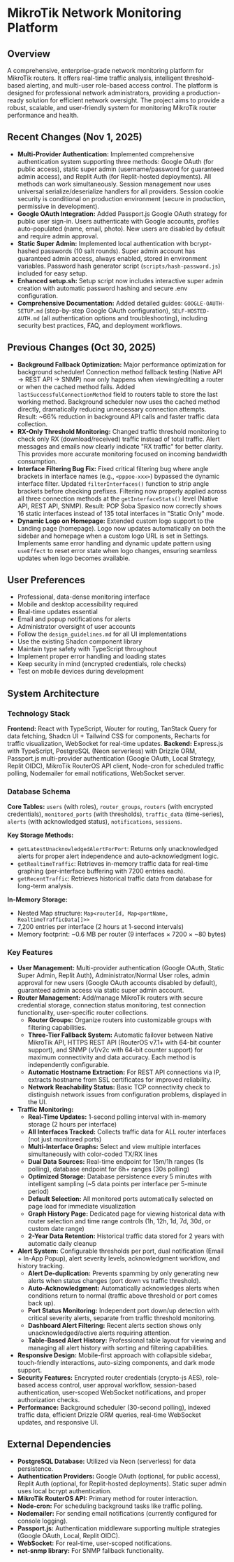 # MikroTik Network Monitoring Platform

## Overview
A comprehensive, enterprise-grade network monitoring platform for MikroTik routers. It offers real-time traffic analysis, intelligent threshold-based alerting, and multi-user role-based access control. The platform is designed for professional network administrators, providing a production-ready solution for efficient network oversight. The project aims to provide a robust, scalable, and user-friendly system for monitoring MikroTik router performance and health.

## Recent Changes (Nov 1, 2025)
-   **Multi-Provider Authentication:** Implemented comprehensive authentication system supporting three methods: Google OAuth (for public access), static super admin (username/password for guaranteed admin access), and Replit Auth (for Replit-hosted deployments). All methods can work simultaneously. Session management now uses universal serialize/deserialize handlers for all providers. Session cookie security is conditional on production environment (secure in production, permissive in development).
-   **Google OAuth Integration:** Added Passport.js Google OAuth strategy for public user sign-in. Users authenticate with Google accounts, profiles auto-populated (name, email, photo). New users are disabled by default and require admin approval.
-   **Static Super Admin:** Implemented local authentication with bcrypt-hashed passwords (10 salt rounds). Super admin account has guaranteed admin access, always enabled, stored in environment variables. Password hash generator script (`scripts/hash-password.js`) included for easy setup.
-   **Enhanced setup.sh:** Setup script now includes interactive super admin creation with automatic password hashing and secure .env configuration.
-   **Comprehensive Documentation:** Added detailed guides: `GOOGLE-OAUTH-SETUP.md` (step-by-step Google OAuth configuration), `SELF-HOSTED-AUTH.md` (all authentication options and troubleshooting), including security best practices, FAQ, and deployment workflows.

## Previous Changes (Oct 30, 2025)
-   **Background Fallback Optimization:** Major performance optimization for background scheduler! Connection method fallback testing (Native API → REST API → SNMP) now only happens when viewing/editing a router or when the cached method fails. Added `lastSuccessfulConnectionMethod` field to routers table to store the last working method. Background scheduler now uses the cached method directly, dramatically reducing unnecessary connection attempts. Result: ~66% reduction in background API calls and faster traffic data collection.
-   **RX-Only Threshold Monitoring:** Changed traffic threshold monitoring to check only RX (download/received) traffic instead of total traffic. Alert messages and emails now clearly indicate "RX traffic" for better clarity. This provides more accurate monitoring focused on incoming bandwidth consumption.
-   **Interface Filtering Bug Fix:** Fixed critical filtering bug where angle brackets in interface names (e.g., `<pppoe-xxx>`) bypassed the dynamic interface filter. Updated `filterInterfaces()` function to strip angle brackets before checking prefixes. Filtering now properly applied across all three connection methods at the `getInterfaceStats()` level (Native API, REST API, SNMP). Result: POP Soba Spasico now correctly shows 16 static interfaces instead of 135 total interfaces in "Static Only" mode.
-   **Dynamic Logo on Homepage:** Extended custom logo support to the Landing page (homepage). Logo now updates automatically on both the sidebar and homepage when a custom logo URL is set in Settings. Implements same error handling and dynamic update pattern using `useEffect` to reset error state when logo changes, ensuring seamless updates when logo becomes available.

## User Preferences
- Professional, data-dense monitoring interface
- Mobile and desktop accessibility required
- Real-time updates essential
- Email and popup notifications for alerts
- Administrator oversight of user accounts
- Follow the `design_guidelines.md` for all UI implementations
- Use the existing Shadcn component library
- Maintain type safety with TypeScript throughout
- Implement proper error handling and loading states
- Keep security in mind (encrypted credentials, role checks)
- Test on mobile devices during development

## System Architecture

### Technology Stack
**Frontend:** React with TypeScript, Wouter for routing, TanStack Query for data fetching, Shadcn UI + Tailwind CSS for components, Recharts for traffic visualization, WebSocket for real-time updates.
**Backend:** Express.js with TypeScript, PostgreSQL (Neon serverless) with Drizzle ORM, Passport.js multi-provider authentication (Google OAuth, Local Strategy, Replit OIDC), MikroTik RouterOS API client, Node-cron for scheduled traffic polling, Nodemailer for email notifications, WebSocket server.

### Database Schema
**Core Tables:** `users` (with roles), `router_groups`, `routers` (with encrypted credentials), `monitored_ports` (with thresholds), `traffic_data` (time-series), `alerts` (with acknowledged status), `notifications`, `sessions`.

**Key Storage Methods:**
- `getLatestUnacknowledgedAlertForPort`: Returns only unacknowledged alerts for proper alert independence and auto-acknowledgment logic.
- `getRealtimeTraffic`: Retrieves in-memory traffic data for real-time graphing (per-interface buffering with 7200 entries each).
- `getRecentTraffic`: Retrieves historical traffic data from database for long-term analysis.

**In-Memory Storage:**
- Nested Map structure: `Map<routerId, Map<portName, RealtimeTrafficData[]>>`
- 7,200 entries per interface (2 hours at 1-second intervals)
- Memory footprint: ~0.6 MB per router (9 interfaces × 7200 × ~80 bytes)

### Key Features
-   **User Management:** Multi-provider authentication (Google OAuth, Static Super Admin, Replit Auth), Administrator/Normal User roles, admin approval for new users (Google OAuth accounts disabled by default), guaranteed admin access via static super admin account.
-   **Router Management:** Add/manage MikroTik routers with secure credential storage, connection status monitoring, test connection functionality, user-specific router collections.
    -   **Router Groups:** Organize routers into customizable groups with filtering capabilities.
    -   **Three-Tier Fallback System:** Automatic failover between Native MikroTik API, HTTPS REST API (RouterOS v7.1+ with 64-bit counter support), and SNMP (v1/v2c with 64-bit counter support) for maximum connectivity and data accuracy. Each method is independently configurable.
    -   **Automatic Hostname Extraction:** For REST API connections via IP, extracts hostname from SSL certificates for improved reliability.
    -   **Network Reachability Status:** Basic TCP connectivity check to distinguish network issues from configuration problems, displayed in the UI.
-   **Traffic Monitoring:** 
    -   **Real-Time Updates:** 1-second polling interval with in-memory storage (2 hours per interface)
    -   **All Interfaces Tracked:** Collects traffic data for ALL router interfaces (not just monitored ports)
    -   **Multi-Interface Graphs:** Select and view multiple interfaces simultaneously with color-coded TX/RX lines
    -   **Dual Data Sources:** Real-time endpoint for 15m/1h ranges (1s polling), database endpoint for 6h+ ranges (30s polling)
    -   **Optimized Storage:** Database persistence every 5 minutes with intelligent sampling (~5 data points per interface per 5-minute period)
    -   **Default Selection:** All monitored ports automatically selected on page load for immediate visualization
    -   **Graph History Page:** Dedicated page for viewing historical data with router selection and time range controls (1h, 12h, 1d, 7d, 30d, or custom date range)
    -   **2-Year Data Retention:** Historical traffic data stored for 2 years with automatic daily cleanup
-   **Alert System:** Configurable thresholds per port, dual notification (Email + In-App Popup), alert severity levels, acknowledgment workflow, and history tracking.
    -   **Alert De-duplication:** Prevents spamming by only generating new alerts when status changes (port down vs traffic threshold).
    -   **Auto-Acknowledgment:** Automatically acknowledges alerts when conditions return to normal (traffic above threshold or port comes back up).
    -   **Port Status Monitoring:** Independent port down/up detection with critical severity alerts, separate from traffic threshold monitoring.
    -   **Dashboard Alert Filtering:** Recent alerts section shows only unacknowledged/active alerts requiring attention.
    -   **Table-Based Alert History:** Professional table layout for viewing and managing all alert history with sorting and filtering capabilities.
-   **Responsive Design:** Mobile-first approach with collapsible sidebar, touch-friendly interactions, auto-sizing components, and dark mode support.
-   **Security Features:** Encrypted router credentials (crypto-js AES), role-based access control, user approval workflow, session-based authentication, user-scoped WebSocket notifications, and proper authorization checks.
-   **Performance:** Background scheduler (30-second polling), indexed traffic data, efficient Drizzle ORM queries, real-time WebSocket updates, and responsive UI.

## External Dependencies
-   **PostgreSQL Database:** Utilized via Neon (serverless) for data persistence.
-   **Authentication Providers:** Google OAuth (optional, for public access), Replit Auth (optional, for Replit-hosted deployments). Static super admin uses local bcrypt authentication.
-   **MikroTik RouterOS API:** Primary method for router interaction.
-   **Node-cron:** For scheduling background tasks like traffic polling.
-   **Nodemailer:** For sending email notifications (currently configured for console logging).
-   **Passport.js:** Authentication middleware supporting multiple strategies (Google OAuth, Local, Replit OIDC).
-   **WebSocket:** For real-time, user-scoped notifications.
-   **net-snmp library:** For SNMP fallback functionality.